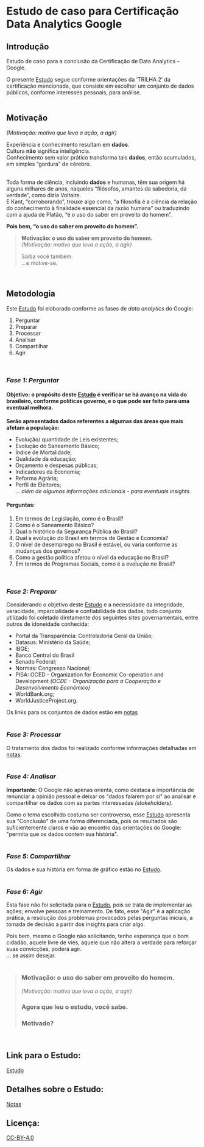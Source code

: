 <!-- google_DataAnalytics / repositorio para o curso Data Anlytics Google -->
# Estudo de caso para Certificação Data Analytics Google  
     
## Introdução  
  
Estudo de caso para a conclusão da Certificação de Data Analytics – Google.  

O presente [Estudo](/estudo.md) segue conforme orientações da ‘TRILHA 2’ da certificação mencionada, que consiste em escolher um conjunto de dados públicos, conforme interesses pessoais, para análise.    
<br>


## Motivação

_(Motivação: motivo que leva a ação, a agir)_  
 
Experiência e conhecimento resultam em **dados**.  
Cultura **não** significa inteligência.  
Conhecimento sem valor prático transforma tais **dados**, então acumulados, em simples “gordura” de cérebro.  
<br>  

Toda forma de ciência, incluindo **dados** e humanas, têm sua origem há alguns milhares de anos, naqueles “filósofos, amantes da sabedoria, da verdade”, como dizia Voltaire.  
E Kant, “corroborando”, trouxe algo como, “a filosofia é a ciência da relação do conhecimento à finalidade essencial da razão humana” ou traduzindo com a ajuda de Platão, “é o uso do saber em proveito do homem”.  
 
**Pois bem, “o uso do saber em proveito do homem”.**  
 
> **Motivação: o uso do saber em proveito do homem.**  
> _(Motivação: motivo que leva a ação, a agir)_  
> 
> Saiba você também.  
> ...e motive-se.    
<br>  

  
## Metodologia

Este [Estudo](/estudo.md) foi elaborado conforme as fases de _data analytics_ do Google:  

1. Perguntar
2. Preparar
3. Processar
4. Analisar
5. Compartilhar
6. Agir
<br>


### _Fase 1: Perguntar_

#### Objetivo: o propósito deste [Estudo](/estudo.md) é verificar se há avanço na vida do brasileiro, conforme políticas    governo, e o que pode ser feito para uma eventual melhora.
  
**Serão apresentados dados referentes a algumas das áreas que mais afetam a população:**
- Evolução/ quantidade de Leis existentes;
- Evolução do Saneamento Básico;
- Índice de Mortalidade;
- Qualidade da educação;
- Orçamento e despesas públicas;
- Indicadores da Economia;
- Reforma Agrária;
- Perfil de Eleitores;  
_... além de algumas informações adicionais - para eventuais insights._

#### Perguntas:  
  
    
1. Em termos de Legislação, como é o Brasil?
2. Como é o Saneamento Básico?
3. Qual o histórico da Segurança Pública do Brasil?
4. Qual a evolução do Brasil em termos de Gestão e Economia?
5. O nível de desemprego no Brasil é estável, ou varia conforme as mudanças dos governos?
6. Como a gestão política afetou o nível da educação no Brasil?
7. Em termos de Programas Sociais, como é a evolução no Brasil?  
<br>  
  
       
### _Fase 2: Preparar_

Considerando o objetivo deste [Estudo](/estudo.md) e a necessidade da integridade, veracidade, imparcialidade e confiabilidade dos dados, todo conjunto utilizado foi coletado diretamente dos seguintes sites governamentais, entre outros de idoneidade conhecida:

- Portal da Transparência: Controladoria Geral da União;
- Datasus: Ministério da Saúde;
- IBGE;
- Banco Central do Brasil
- Senado Federal;
- Normas: Congresso Nacional;
- PISA: OCED - Organization for Economic Co-operation and Development
_(OCDE - Organização para a Cooperação e Desenvolvimento Econômico)_
- WorldBank.org;
- WorldJusticeProject.org.  

    
Os links para os conjuntos de dados estão em [notas](/notas.md)  
<br>


### _Fase 3: Processar_

O tratamento dos dados foi realizado conforme informações detalhadas em [notas](/notas.md).  
<br>


### _Fase 4: Analisar_

**Importante:**
O Google não apenas orienta, como destaca a importância de renunciar a opinião pessoal e deixar os "dados falarem por si" ao analisar e compartilhar os dados com as partes interessadas _(stakeholders)_.  

Como o tema escolhido costuma ser controverso, esse [Estudo](/estudo.md) apresenta sua "Conclusão" de uma forma diferenciada, pois os resultados são suficientemente claros e vão ao encontro das orientações do Google: "permita que os dados contem sua história".  
<br>


### _Fase 5: Compartilhar_

Os dados e sua história em forma de gráfico estão no [Estudo](/estudo.md).  
<br>


### _Fase 6: Agir_

Esta fase não foi solicitada para o [Estudo](/estudo.md), pois se trata de implementar as ações; envolve pessoas e treinamento.
De fato, esse "Agir" é a aplicação prática, a resolução dos problemas provocados pelas perguntas iniciais, a tomada de decisão a partir dos insights para criar algo.

Pois bem, mesmo o Google não solicitando, tenho esperança que o bom cidadão, aquele livre de viés, aquele que não altera a verdade para reforçar suas convicções, poderá agir.  
... se assim desejar.   
<br>


> ### **Motivação: o uso do saber em proveito do homem.** 
> _(Motivação: motivo que leva a ação, a agir)_
> ### Agora que leu o estudo, você sabe.
> ### Motivado?
<br>

## Link para o Estudo:
[Estudo](estudo.md)

## Detalhes sobre o Estudo:
[Notas](/notas.md)
<br>


## Licença:  
[CC-BY-4.0](https://choosealicense.com/licenses/cc-by-sa-4.0/)

